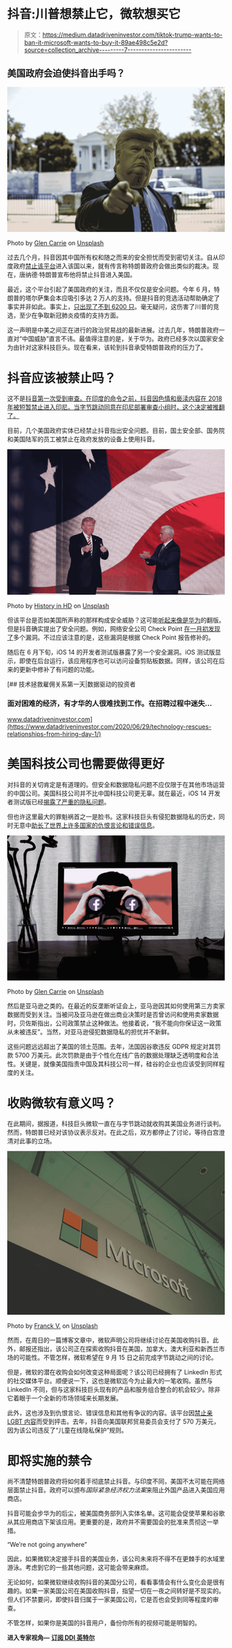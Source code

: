 # 抖音:川普想禁止它，微软想买它

> 原文：<https://medium.datadriveninvestor.com/tiktok-trump-wants-to-ban-it-microsoft-wants-to-buy-it-89ae498c5e2d?source=collection_archive---------7----------------------->

## 美国政府会迫使抖音出手吗？

![](img/7463dd291a3dad7d8b00fc8be843cdaf.png)

Photo by [Glen Carrie](https://unsplash.com/@glencarrie?utm_source=unsplash&utm_medium=referral&utm_content=creditCopyText) on [Unsplash](https://unsplash.com/s/photos/facebook?utm_source=unsplash&utm_medium=referral&utm_content=creditCopyText)

过去几个月，抖音因其中国所有权和随之而来的安全担忧而受到密切关注。自从印度政府[禁止该平台](https://pib.gov.in/PressReleseDetailm.aspx?PRID=1635206)进入该国以来，就有传言称特朗普政府会做出类似的裁决。现在，唐纳德·特朗普宣布他将禁止抖音进入美国。

最近，这个平台引起了美国政府的关注，而且不仅仅是安全问题。今年 6 月，特朗普的塔尔萨集会本应吸引多达 2 万人的支持。但是抖音的竞选活动帮助确定了事实并非如此。事实上，[只出现了不到 6200 只](https://www.forbes.com/sites/andrewsolender/2020/06/21/turnout-at-trumps-tulsa-rally-was-just-under-6200a-fraction-of-the-venues-19200-capacity/#23685cf31fed)。毫无疑问，这伤害了川普的竞选，至少在争取新冠肺炎疫情的支持方面。

这一声明是中美之间正在进行的政治贸易战的最新进展。过去几年，特朗普政府一直对“中国威胁”直言不讳。最值得注意的是，关于华为。政府已经多次以国家安全为由针对这家科技巨头。现在看来，该轮到抖音承受特朗普政府的压力了。

# 抖音应该被禁止吗？

这不是[抖音第一次受到审查。在印度的命令之前，抖音因色情和亵渎内容在 2018 年被短暂禁止进入印尼。当字节跳动同意在印尼部署审查小组时，这个决定被推翻了。](https://medium.com/digital-diplomacy/india-bans-tiktok-should-others-follow-c8fe0fc698e8)

目前，几个美国政府实体已经禁止抖音指出安全问题。目前，国土安全部、国务院和美国陆军的员工被禁止在政府发放的设备上使用抖音。

![](img/de2028b90468416536e1c08b73d2219f.png)

Photo by [History in HD](https://unsplash.com/@historyhd?utm_source=unsplash&utm_medium=referral&utm_content=creditCopyText) on [Unsplash](https://unsplash.com/s/photos/donald-trump?utm_source=unsplash&utm_medium=referral&utm_content=creditCopyText)

但该平台是否如美国所声称的那样构成安全威胁？这可能[听起来像是华为](https://medium.com/swlh/will-the-us-finally-take-down-huawei-534429061577)的翻版。但是抖音确实提出了安全问题。例如，网络安全公司 Check Point [在一月初发现了](https://research.checkpoint.com/2020/tik-or-tok-is-tiktok-secure-enough/)多个漏洞。不过应该注意的是，这些漏洞是根据 Check Point 报告修补的。

随后在 6 月下旬，iOS 14 的开发者测试版暴露了另一个安全漏洞。iOS 测试版显示，即使在后台运行，该应用程序也可以访问设备剪贴板数据。同样，该公司在后来的更新中修补了有问题的功能。

[](https://www.datadriveninvestor.com/2020/06/29/technology-rescues-relationships-from-hiring-day-1/) [## 技术拯救雇佣关系第一天|数据驱动的投资者

### 面对困难的经济，有才华的人很难找到工作。在招聘过程中迷失…

www.datadriveninvestor.com](https://www.datadriveninvestor.com/2020/06/29/technology-rescues-relationships-from-hiring-day-1/) 

# 美国科技公司也需要做得更好

对抖音的关切肯定是有道理的。但安全和数据隐私问题不应仅限于在其他市场运营的中国公司。美国科技公司并不比中国科技公司更无辜。就在最近，iOS 14 开发者测试版已经[揭露了严重的隐私问题](https://medium.com/better-programming/the-new-ios-14-is-already-unmasking-serious-privacy-concerns-8601dacdf53b)。

但也许这里最大的罪魁祸首之一是脸书。这家科技巨头有侵犯数据隐私的历史，同时无意中[助长了世界上许多国家的仇恨言论和错误信息](https://medium.com/digital-diplomacy/how-big-a-problem-is-hate-speech-on-facebook-d3bf4b87f523)。

![](img/e5243ba2a24317fa2aa328da1c83a988.png)

Photo by [Glen Carrie](https://unsplash.com/@glencarrie?utm_source=unsplash&utm_medium=referral&utm_content=creditCopyText) on [Unsplash](https://unsplash.com/s/photos/facebook?utm_source=unsplash&utm_medium=referral&utm_content=creditCopyText)

然后是亚马逊之类的。在最近的反垄断听证会上，亚马逊因其如何使用第三方卖家数据而受到关注。当被问及亚马逊在做出商业决策时是否曾访问和使用卖家数据时，贝佐斯指出，公司政策禁止这种做法。他接着说，“我不能向你保证这一政策从未被违反”。当然，对亚马逊侵犯数据隐私的担忧并不新鲜。

这些问题远远超出了美国的领土范围。去年，法国因谷歌违反 GDPR 规定对其罚款 5700 万美元。此次罚款是由于个性化在线广告的数据处理缺乏透明度和合法性。关键是，就像美国指责中国及其科技公司一样，硅谷的企业也应该受到同样程度的关注。

# 收购微软有意义吗？

在此期间，据报道，科技巨头微软一直在与字节跳动就收购其美国业务进行谈判。然而，特朗普已经对该协议表示反对。在此之后，双方都停止了讨论，等待白宫澄清对此事的立场。

![](img/fda02c4afce6fdd89ac8d7125eb4ff9b.png)

Photo by [Franck V.](https://unsplash.com/@franckinjapan?utm_source=unsplash&utm_medium=referral&utm_content=creditCopyText) on [Unsplash](https://unsplash.com/s/photos/microsoft?utm_source=unsplash&utm_medium=referral&utm_content=creditCopyText)

然而，在周日的一篇博客文章中，微软声明公司将继续讨论在美国收购抖音。此外，邮报还指出，该公司正在探索收购抖音在美国，加拿大，澳大利亚和新西兰市场的可能性。不管怎样，微软希望在 9 月 15 日之前完成字节跳动之间的讨论。

但是，微软的潜在收购会如何改变这种局面呢？该公司已经拥有了 LinkedIn 形式的社交媒体平台。顺便说一下，这也是微软迄今为止最大的一笔收购。虽然与 LinkedIn 不同，但与这家科技巨头现有的产品和服务组合整合的机会较少。除非它着眼于一个全新的市场领域来长期发展。

此外，这也涉及到仇恨言论、错误信息和其他有争议的内容。该平台因[禁止亲 LGBT 内容](https://www.theguardian.com/technology/2019/sep/26/tiktoks-local-moderation-guidelines-ban-pro-lgbt-content)而受到抨击。去年，抖音向美国联邦贸易委员会支付了 570 万美元，因为该公司违反了“儿童在线隐私保护”规则。

# 即将实施的禁令

尚不清楚特朗普政府将如何着手彻底禁止抖音。与印度不同，美国不太可能在网络层面禁止抖音。政府可以颁布*国际紧急经济权力法案*来阻止外国产品进入美国应用商店。

抖音可能会步华为的后尘，被美国商务部列入实体名单。这可能会促使苹果和谷歌从其应用商店下架该应用。更重要的是，政府并不需要国会的批准来贯彻这一举措。

“We’re not going anywhere”

因此，如果微软决定接手抖音的美国业务，该公司未来将不得不在更棘手的水域里游泳。考虑到它的一些其他问题，这可能会带来麻烦。

无论如何，如果微软继续收购抖音的美国分公司，看看事情会有什么变化会是很有趣的。如果一家美国公司在美国收购抖音，指望一切在一夜之间转好是不现实的。但人们不禁要问，即使抖音归属于一家美国公司，它是否也会受到同等程度的审查。

不管怎样，如果你是美国的抖音用户，备份你所有的视频可能是明智的。

**进入专家视角—** [**订阅 DDI 英特尔**](https://datadriveninvestor.com/ddi-intel)